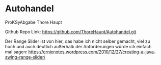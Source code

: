# Autohandel
ProKSyAbgabe Thore Haupt

Github Repo Link: https://github.com/ThoreHaupt/Autohandel.git

Der Range Slider ist von hier, das habe ich nicht selber gemacht, viel zu hoch und auch
deutlich außerhalb der Anforderungen würde ich einfach mal sagen:
https://ernienotes.wordpress.com/2010/12/27/creating-a-java-swing-range-slider/
